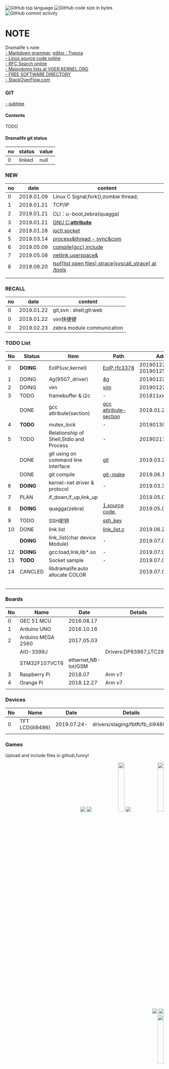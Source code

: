 ![GitHub top language](https://img.shields.io/github/languages/top/Dramalife/note.svg?color=green&logo=Linux&logoColor=black)
![GitHub code size in bytes](https://img.shields.io/github/languages/code-size/Dramalife/note.svg?color=blue)
![GitHub commit activity](https://img.shields.io/github/commit-activity/w/Dramalife/note.svg)


# NOTE
Dramalife\`s note  
[- Markdown grammar](/tools/coding/markdown.md), [editor : Typora](https://typora.io/)  
[- Linux source code online](https://elixir.bootlin.com/linux/latest/source)  
[- RFC Search online](https://www.rfc-editor.org/search/rfc_search.php)  
[- Majordomo lists at VGER.KERNEL.ORG](http://vger.kernel.org/vger-lists.html)  
[- FREE SOFTWARE DIRECTORY](https://directory.fsf.org/wiki/GNU)  
[- StackOverFlow.com](https://stackoverflow.com/)  

### GIT  
[- subtree](https://help.github.com/en/articles/about-git-subtree-merges#adding-a-new-repository-as-a-subtree)  



#### Contents
TODO

#### Dramalife git status
|no|status|value|
|--|--|--|
|0|linked|null|

### NEW
|no|date|content|
|--|--|--|
|0|2019.01.09|Linux C Signal;fork();zombie thread;|
|1|2019.01.21|TCP/IP|
|2|2019.01.21|CLI：u-boot,zebra\(quagga\)|
|3|2019.01.21|[GNU C:__attribute__](//70-gcc_gnu_compiler_collection/gnu_c_attribute)|
|4|2019.01.28|[ioctl,socket](/81-kernel_programming/network/socket/)|
|5|2019.03.14|[process&thread \- sync&com](/coding_thread)|
|6|2019.05.09|[compile(gcc),include](/80-userspace_programming/gcc)|
|7|2019.05.08|[netlink,userspace&](/80-userspace_programming/netlink)|
|8|2019.06.20|[lsof(list open files),strace(syscall_strace) at /tools](/tools)|
| | | |
| | | |

### RECALL
|no|date|content|
|--|--|--|
|0|2019.01.22|git,svn : shell;git:web|
|0|2019.01.22|vim快捷键|
|0|2019.02.23|zebra module communication|

### TODO List
|No|Status|Item|Path|Add-Finish|
|--|--|--|--|--|
|0 |**DOING**|EoIP(usr,kernel)|[EoIP](/81-kernel_programming/network/ip_protocal/eoip/),[rfc3378](/50-books/rfc_ref/rfc3378.txt)|20190122-20190125(socket_ioctl)-|
|1 |DOING|4g(9507_driver)|[4g](/81-kernel_programming/network/4g_cell)|20190122-|
|2 |DOING|vim|[vim](/tools_coding/vim)|20190122-Updating-|
|3 |TODO|framebuffer & i2c| - |201811xx-|
|  |DONE|gcc attribute(section)|[gcc attribute-section](/70-gcc_gnu_compiler_collection/gnu_c_attribute)|2019.01.21-2019.07.09|
|4 |**TODO**|mutex_lock| - |20190130-|
|5 |TODO|Relationship of Shell,Stdio and Process| - |20190211-|
|  |DONE|git using on command line interface|[git](/tools/coding/git/)|2019.03.28|
|  |DONE|git compile|[git-make](/tools/gcc/git_compile.sh)|2019.06.18|
|6 |**DOING**|kernel-net driver & protocol| - |2019.03.30-|
|7 |PLAN|if_down,if_up,link_up| |2019.05.06- |
|8 |**DOING**|quagga(zebra)|[1.source code](/tools/quagga-1.2.4), |2019.05.04- |
|9 |TODO|SSH密钥| [ssh_key](/tools/ssh_key.md)| |
|10|DONE|link list|[link_list.c](80-userspace_programming/33-datastruct/link_list/link_list.c) |2019.06.26-2019.07.05 |
|  |**DOING**|link_list(char device Module) | - |2019.07.05- |
|12|**DOING**|gcc:load,link,lib\*.so | - |2019.07.06- |
|13|**TODO**|Socket sample | - |2019.07.07- |
|14|CANCLED|libdramalife:auto allocate COLOR | |2019.07.08-2019.07.09|
| | | | | |
| | | | | |
| | | | | |
| | | | | |
| | | | | |

### Boards
|No|Name|Date|Details|
|--|--|--|--|
|0|GEC 51 MCU|2016.08.17||
|1|Arduino UNO|2016.10.16||
|2|Arduino MEGA 2560|2017.05.03||
| |AIO-3399J| |Drivers:DP83867,LTC2941,|
| |STM32F107VCT6|ethernet,NB-Iot/GSM|
|3|Raspberry Pi |2018.07|Arm v7|
|4|Orange Pi |2018.12.27|Arm v7|
| | | | |

### Devices
|No|Name|Date|Details|
|--|--|--|--|
| 0|TFT LCD(ili9486) |2019.07.24- | drivers/staging/fbtft/fb\_ili9486.c|
| | | | |

### Games  

Upload and include files in github,funny!

<div align=right>
  <img src="http://www.gnu.org/graphics/heckert_gnu.transp.small.png">
  <img src="https://www.kernel.org/theme/images/logos/tux.png">  
  <img src="https://strace.io/Straus.png" width="20%">  
  <img src="https://github.com/favicon.ico">
  <img src="https://avatars0.githubusercontent.com/u/15922037?s=200&v=4" width="20%">  
</div>
  
  
<div align=right>
  <img src="https://busybox.net/images/busybox1.png">
  <img src="https://www.vim.org/images/vim_header.gif">
</div>


<div align=right>
  <img src="http://www.tcpdump.org/images/logo.png" width="20%">
</div>
  
    

EOF
